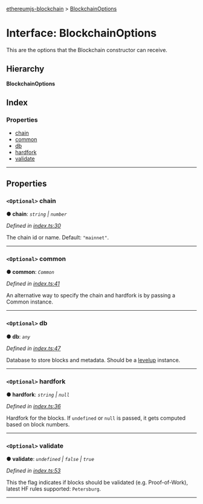 [ethereumjs-blockchain](../README.md) > [BlockchainOptions](../interfaces/blockchainoptions.md)

# Interface: BlockchainOptions

This are the options that the Blockchain constructor can receive.

## Hierarchy

**BlockchainOptions**

## Index

### Properties

* [chain](blockchainoptions.md#chain)
* [common](blockchainoptions.md#common)
* [db](blockchainoptions.md#db)
* [hardfork](blockchainoptions.md#hardfork)
* [validate](blockchainoptions.md#validate)

---

## Properties

<a id="chain"></a>

### `<Optional>` chain

**● chain**: *`string` \| `number`*

*Defined in [index.ts:30](https://github.com/ethereumjs/ethereumjs-blockchain/blob/8190375/src/index.ts#L30)*

The chain id or name. Default: `"mainnet"`.

___
<a id="common"></a>

### `<Optional>` common

**● common**: *`Common`*

*Defined in [index.ts:41](https://github.com/ethereumjs/ethereumjs-blockchain/blob/8190375/src/index.ts#L41)*

An alternative way to specify the chain and hardfork is by passing a Common instance.

___
<a id="db"></a>

### `<Optional>` db

**● db**: *`any`*

*Defined in [index.ts:47](https://github.com/ethereumjs/ethereumjs-blockchain/blob/8190375/src/index.ts#L47)*

Database to store blocks and metadata. Should be a [levelup](https://github.com/rvagg/node-levelup) instance.

___
<a id="hardfork"></a>

### `<Optional>` hardfork

**● hardfork**: *`string` \| `null`*

*Defined in [index.ts:36](https://github.com/ethereumjs/ethereumjs-blockchain/blob/8190375/src/index.ts#L36)*

Hardfork for the blocks. If `undefined` or `null` is passed, it gets computed based on block numbers.

___
<a id="validate"></a>

### `<Optional>` validate

**● validate**: *`undefined` \| `false` \| `true`*

*Defined in [index.ts:53](https://github.com/ethereumjs/ethereumjs-blockchain/blob/8190375/src/index.ts#L53)*

This the flag indicates if blocks should be validated (e.g. Proof-of-Work), latest HF rules supported: `Petersburg`.

___

